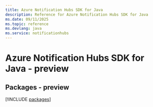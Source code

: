 ```yaml
---
title: Azure Notification Hubs SDK for Java
description: Reference for Azure Notification Hubs SDK for Java
ms.date: 09/11/2025
ms.topic: reference
ms.devlang: java
ms.service: notificationhubs
---
```

# Azure Notification Hubs SDK for Java - preview
## Packages - preview
[!INCLUDE [packages](notification-hubs-index.md)]